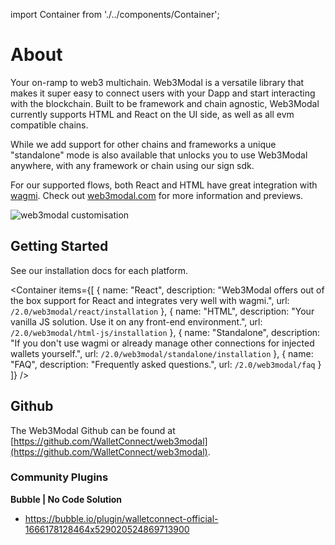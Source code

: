 import Container from './../components/Container';

# About

Your on-ramp to web3 multichain. Web3Modal is a versatile library that makes it super easy to connect users with your Dapp and start interacting with the blockchain.
Built to be framework and chain agnostic, Web3Modal currently supports HTML and React on the UI side, as well as all evm compatible chains.

While we add support for other chains and frameworks a unique "standalone" mode is also available that unlocks you to use Web3Modal anywhere, with any framework or chain using our sign sdk.

For our supported flows, both React and HTML have great integration with [wagmi](https://wagmi.sh/).
Check out [web3modal.com](https://web3modal.com) for more information and previews.

![web3modal customisation](/assets/web3modal_preview.jpeg)

## Getting Started

See our installation docs for each platform.

<Container
items={[
{
name: "React",
description: "Web3Modal offers out of the box support for React and integrates very well with wagmi.",
url: `/2.0/web3modal/react/installation`
},
{
name: "HTML",
description: "Your vanilla JS solution. Use it on any front-end environment.",
url: `/2.0/web3modal/html-js/installation`
},
{
name: "Standalone",
description: "If you don't use wagmi or already manage other connections for injected wallets yourself.",
url: `/2.0/web3modal/standalone/installation`
},
{
name: "FAQ",
description: "Frequently asked questions.",
url: `/2.0/web3modal/faq`
}
]}
/>

## Github

The Web3Modal Github can be found at [https://github.com/WalletConnect/web3modal](https://github.com/WalletConnect/web3modal).

### Community Plugins

**Bubble | No Code Solution**

- https://bubble.io/plugin/walletconnect-official-1666178128464x529020524869713900
